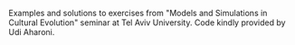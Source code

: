 Examples and solutions to exercises from "Models and Simulations in Cultural Evolution" seminar at Tel Aviv University. Code kindly provided by Udi Aharoni. 
